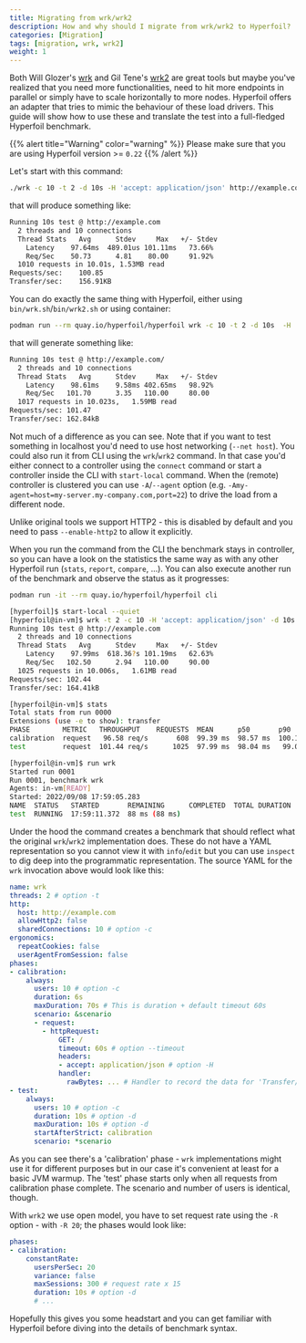 ```yaml
---
title: Migrating from wrk/wrk2
description: How and why should I migrate from wrk/wrk2 to Hyperfoil?
categories: [Migration]
tags: [migration, wrk, wrk2]
weight: 1
---
```


Both Will Glozer's [wrk](https://github.com/wg/wrk) and Gil Tene's [wrk2](https://github.com/giltene/wrk2) are great tools but maybe you've realized that you need more functionalities, need to hit more endpoints in parallel or simply have to scale horizontally to more nodes. Hyperfoil offers an adapter that tries to mimic the behaviour of these load drivers. This guide will show how to use these and translate the test into a full-fledged Hyperfoil benchmark.

{{% alert title="Warning" color="warning" %}}
Please make sure that you are using Hyperfoil version >= `0.22`
{{% /alert %}}

Let's start with this command:

```sh
./wrk -c 10 -t 2 -d 10s -H 'accept: application/json' http://example.com
```

that will produce something like:
```sh
Running 10s test @ http://example.com
  2 threads and 10 connections
  Thread Stats   Avg      Stdev     Max   +/- Stdev
    Latency    97.64ms  489.01us 101.11ms   73.66%
    Req/Sec    50.73      4.81    80.00     91.92%
  1010 requests in 10.01s, 1.53MB read
Requests/sec:    100.85
Transfer/sec:    156.91KB
```

You can do exactly the same thing with Hyperfoil, either using `bin/wrk.sh`/`bin/wrk2.sh` or using container:

```sh
podman run --rm quay.io/hyperfoil/hyperfoil wrk -c 10 -t 2 -d 10s  -H 'accept: application/json' http://example.com/
```

that will generate something like:
```sh
Running 10s test @ http://example.com/
  2 threads and 10 connections
  Thread Stats   Avg      Stdev     Max   +/- Stdev
    Latency    98.61ms    9.58ms 402.65ms   98.92%
    Req/Sec   101.70      3.35   110.00     80.00
  1017 requests in 10.023s,   1.59MB read
Requests/sec: 101.47
Transfer/sec: 162.84kB
```

Not much of a difference as you can see. Note that if you want to test something in localhost you'd need to use host networking (`--net host`). You could also run it from CLI using the `wrk`/`wrk2` command. In that case you'd either connect to a controller using the `connect` command or start a controller inside the CLI with `start-local` command. When the (remote) controller is clustered you can use `-A`/`--agent` option (e.g. `-Amy-agent=host=my-server.my-company.com,port=22`) to drive the load from a different node.

Unlike original tools we support HTTP2 - this is disabled by default and you need to pass `--enable-http2` to allow it explicitly.

When you run the command from the CLI the benchmark stays in controller, so you can have a look on the statistics the same way as with any other Hyperfoil run (`stats`, `report`, `compare`, ...). You can also execute another run of the benchmark and observe the status as it progresses:

```sh
podman run -it --rm quay.io/hyperfoil/hyperfoil cli

[hyperfoil]$ start-local --quiet
[hyperfoil@in-vm]$ wrk -t 2 -c 10 -H 'accept: application/json' -d 10s http://example.com
Running 10s test @ http://example.com
  2 threads and 10 connections
  Thread Stats   Avg      Stdev     Max   +/- Stdev
    Latency    97.99ms  618.36?s 101.19ms   62.63%
    Req/Sec   102.50      2.94   110.00     90.00
  1025 requests in 10.006s,   1.61MB read
Requests/sec: 102.44
Transfer/sec: 164.41kB

[hyperfoil@in-vm]$ stats
Total stats from run 0000
Extensions (use -e to show): transfer
PHASE        METRIC   THROUGHPUT    REQUESTS  MEAN      p50       p90        p99        p99.9      p99.99     TIMEOUTS  ERRORS  BLOCKED  2xx   3xx  4xx  5xx  CACHE
calibration  request   96.58 req/s       608  99.39 ms  98.57 ms  100.14 ms  117.96 ms  406.85 ms  406.85 ms         0       0     0 ns   608    0    0    0      0
test         request  101.44 req/s      1025  97.99 ms  98.04 ms   99.09 ms  100.14 ms  101.19 ms  101.19 ms         0       0     0 ns  1015    0    0    0      0

[hyperfoil@in-vm]$ run wrk
Started run 0001
Run 0001, benchmark wrk
Agents: in-vm[READY]
Started: 2022/09/08 17:59:05.283
NAME  STATUS   STARTED       REMAINING      COMPLETED  TOTAL DURATION  DESCRIPTION
test  RUNNING  17:59:11.372  88 ms (88 ms)                             10 users always
```

Under the hood the command creates a benchmark that should reflect what the original `wrk`/`wrk2` implementation does. These do not have a YAML representation so you cannot view it with `info`/`edit` but you can use `inspect` to dig deep into the programmatic representation. The source YAML for the `wrk` invocation above would look like this:

```yaml
name: wrk
threads: 2 # option -t
http:
  host: http://example.com
  allowHttp2: false
  sharedConnections: 10 # option -c
ergonomics:
  repeatCookies: false
  userAgentFromSession: false
phases:
- calibration:
    always:
      users: 10 # option -c
      duration: 6s
      maxDuration: 70s # This is duration + default timeout 60s
      scenario: &scenario
      - request:
        - httpRequest:
            GET: /
            timeout: 60s # option --timeout
            headers:
            - accept: application/json # option -H
            handler:
              rawBytes: ... # Handler to record the data for 'Transfer/sec'
- test:
    always:
      users: 10 # option -c
      duration: 10s # option -d
      maxDuration: 10s # option -d
      startAfterStrict: calibration
      scenario: *scenario
```

As you can see there's a 'calibration' phase - `wrk` implementations might use it for different purposes but in our case it's convenient at least for a basic JVM warmup. The 'test' phase starts only when all requests from calibration phase complete. The scenario and number of users is identical, though.

With `wrk2` we use open model, you have to set request rate using the `-R` option - with `-R 20`; the phases would look like:

```yaml
phases:
- calibration:
    constantRate:
      usersPerSec: 20
      variance: false
      maxSessions: 300 # request rate x 15
      duration: 10s # option -d
      # ...
```

Hopefully this gives you some headstart and you can get familiar with Hyperfoil before diving into the details of benchmark syntax.
